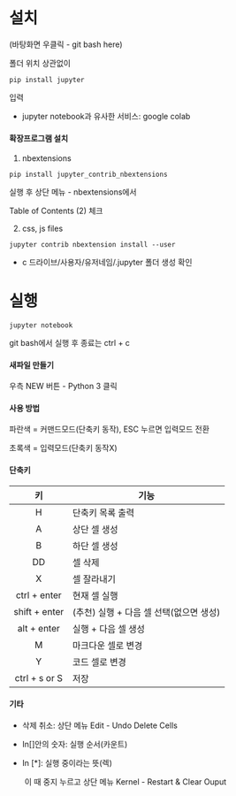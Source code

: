 # 설치

(바탕화면 우클릭 - git bash here)

폴더 위치 상관없이 

```
pip install jupyter
```

입력

* jupyter notebook과 유사한 서비스: google colab



#### 확장프로그램 설치

1. nbextensions

```
pip install jupyter_contrib_nbextensions
```

실행 후 상단 메뉴 - nbextensions에서

Table of Contents (2) 체크

2. css, js files

```
jupyter contrib nbextension install --user
```

- c 드라이브/사용자/유저네임/.jupyter 폴더 생성 확인



# 실행

```
jupyter notebook
```

git bash에서 실행 후 종료는 ctrl + c



#### 새파일 만들기

우측 NEW 버튼 - Python 3 클릭



#### 사용 방법

파란색 = 커맨드모드(단축키 동작), ESC 누르면 입력모드 전환

초록색 = 입력모드(단축키 동작X)



#### 단축키

|      키       | 기능                                    |
| :-----------: | --------------------------------------- |
|       H       | 단축키 목록 출력                        |
|       A       | 상단 셀 생성                            |
|       B       | 하단 셀 생성                            |
|      DD       | 셀 삭제                                 |
|       X       | 셀 잘라내기                             |
| ctrl + enter  | 현재 셀 실행                            |
| shift + enter | (추천) 실행 + 다음 셀 선택(없으면 생성) |
|  alt + enter  | 실행 + 다음 셀 생성                     |
|       M       | 마크다운 셀로 변경                      |
|       Y       | 코드 셀로 변경                          |
| ctrl + s or S | 저장                                    |



#### 기타

- 삭제 취소: 상단 메뉴 Edit - Undo Delete Cells

- In[]안의 숫자: 실행 순서(카운트)

- In [*]: 실행 중이라는 뜻(렉)

  ​	이 때 중지 누르고 상단 메뉴 Kernel - Restart & Clear Ouput

